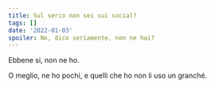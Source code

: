 ```yaml
---
title: Sul serio non sei sui social?
tags: []
date: '2022-01-03'
spoiler: No, dico seriamente, non ne hai?
---
```

Ebbene si, non ne ho.

O meglio, ne ho pochi, e quelli che ho non li uso un granch&eacute;.